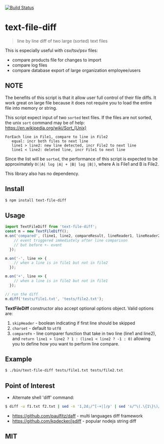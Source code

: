 [![Build Status](https://travis-ci.org/niiknow/text-file-diff.svg?branch=master)](https://travis-ci.org/niiknow/text-file-diff)
# text-file-diff
> line by line diff of two large (sorted) text files

This is especially useful with csv/tsv/psv files:
- compare products file for changes to import
- compare log files 
- compare database export of large organization employee/users 

## NOTE
The benefits of this script is that it allow user full control of their file diffs.  It work great on large file because it does not require you to load the entire file into memory or string.

This script expect input of two `sorted` text files.  If the files are not sorted, the unix `sort` command may be of help: https://en.wikipedia.org/wiki/Sort_(Unix)

```
ForEach line in File1, compare to line in File2 
   equal: incr both files to next line
   line1 > line2: new line detected, incr File2 to next line
   line1 < line2: deleted line, incr File1 to next line
```

Since the list will be `sorted`, the performance of this script is expected to be approximately `O(|A| log |A| + |B| log |B|)`, where A is File1 and B is File2.

This library also has no dependency.

## Install

```bash
$ npm install text-file-diff
```

## Usage
```js
import TextFileDiff from 'text-file-diff';
const m = new TextFileDiff();
m.on('compared', (line1, line2, compareResult, lineReader1, lineReader2) => {
    // event triggered immediately after line comparison
    // but before +- event
  });

m.on('-', line => {
    // when a line is in file1 but not in file2
  });

m.on('+', line => {
    // when a line is in file2 but not in file1
  });

// run the diff
m.diff('tests/file1.txt', 'tests/file2.txt');
```

**TextFileDiff** constructor also accept optional options object.  Valid options are:
1. `skipHeader` - boolean indicating if first line should be skipped
2. `charset` - default to `utf8`
3. `compareFn` - line comparer function that take in two line (line1 and line2), and `return line1 > line2 ? 1 : (line1 < line2 ? -1 : 0)` allowing you to define how you want to perform line compare.

## Example
```bash
$ ./bin/text-file-diff tests/file1.txt tests/file2.txt
```

## Point of Interest

* Alternate shell 'diff' command:
```bash
$ diff -u f1.txt f2.txt | sed -n '1,2d;/^[-+|]/p' | sed 's/^\(.\{1\}\)/\1|/'
```

* https://github.com/paulfitz/daff - multi languages diff framework
* https://github.com/kpdecker/jsdiff - popular nodejs string diff

## MIT
